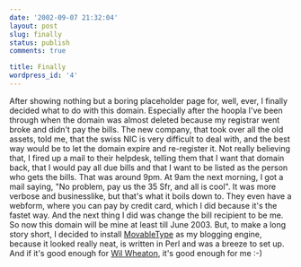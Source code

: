 ```yaml
---
date: '2002-09-07 21:32:04'
layout: post
slug: finally
status: publish
comments: true

title: Finally
wordpress_id: '4'
---
```


After showing nothing but a boring placeholder page for, well, ever, I finally decided  what to do with this domain. Especially after the hoopla I've been through when the domain was almost deleted because my registrar went broke and didn't pay the bills. The new company, that took over all the old assets, told me, that the swiss NIC is very difficult to deal with, and the best way would be to let the domain expire and re-register it.
Not really believing that, I fired up a mail to their helpdesk, telling them that I want that domain back, that I would pay all due bills and that I want to be listed as the person who gets the bills. That was around 9pm. At 9am the next morning, I got a mail saying, "No problem, pay us the 35 Sfr, and all is cool". It was more verbose and businesslike, but that's what it boils down to.
They even have a webform, where you can pay by credit card, which I did because it's the fastet way. And the next thing I did was change the bill recipient to be me. So now this domain will be mine at least till June 2003.
But, to make a long story short, I decided to install [MovableType](www.movabletype.org) as my blogging engine, because it looked really neat, is written in Perl and was a breeze to set up.
And if it's good enough for [Wil Wheaton](http://www.wilwheaton.net), it's good enough for me :-)
